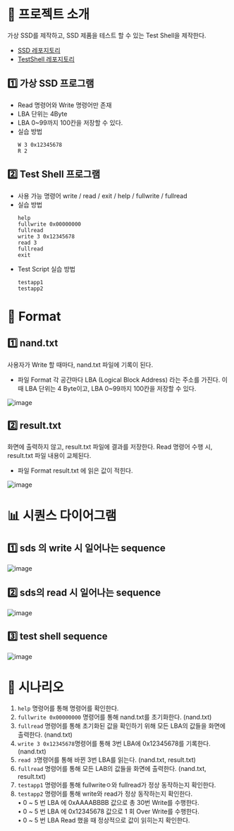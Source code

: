 # 📌 프로젝트 소개
가상 SSD를 제작하고, SSD 제품을 테스트 할 수 있는 Test Shell을 제작한다.
- [SSD 레포지토리](https://github.com/jinii9/ssd-project)
- [TestShell 레포지토리](https://github.com/jinii9/ssd-project)

## 1️⃣ 가상 SSD 프로그램
- Read 명령어와 Write 명령어만 존재
- LBA 단위는 4Byte
- LBA 0~99까지 100칸을 저장할 수 있다.
- 실습 방법
  ```
  W 3 0x12345678
  R 2
  ```
## 2️⃣ Test Shell 프로그램
- 사용 가능 명령어
  write / read / exit / help / fullwrite / fullread
- 실습 방법
  ```
  help
  fullwrite 0x00000000
  fullread
  write 3 0x12345678
  read 3
  fullread
  exit
  ```
- Test Script 실습 방법
  ```
  testapp1
  testapp2
  ```

# 📂 Format
## 1️⃣ nand.txt  
사용자가 Write 할 때마다, nand.txt 파일에 기록이 된다.
- 파일 Format
각 공간마다 LBA (Logical Block Address) 라는 주소를 가진다.
이때 LBA 단위는 4 Byte이고, LBA 0~99까지 100칸을 저장할 수 있다.
 
![image](https://github.com/user-attachments/assets/002e8b76-1674-4713-b588-3d3abd54f773)

## 2️⃣ result.txt
화면에 출력하지 않고, result.txt 파일에 결과를 저장한다.
Read 명령어 수행 시, result.txt 파일 내용이 교체된다.
- 파일 Format
result.txt 에 읽은 값이 적힌다.
 
![image](https://github.com/user-attachments/assets/41e27333-b1be-43bc-b134-534b9f33dbf4)


# 📊 시퀀스 다이어그램
## 1️⃣ sds 의 write 시 일어나는 sequence
  ![image](https://github.com/user-attachments/assets/ac07442d-08de-4e6e-8f7f-063549975f9c)
## 2️⃣ sds의 read 시 일어나는 sequence
  ![image](https://github.com/user-attachments/assets/0dd07547-8101-4b09-9c4c-15bda48c5043)
## 3️⃣ test shell sequence
![image](https://github.com/user-attachments/assets/4b2c545f-f0dc-492f-a274-3c3df27687a1)


# 📖 시나리오
1. `help` 명령어를 통해 명령어를 확인한다.
2. `fullwrite 0x00000000` 명령어를 통해 nand.txt를 초기화한다. (nand.txt)
3. `fullread` 명령어를 통해 초기화된 값을 확인하기 위해 모든 LBA의 값들을 화면에 출력한다. (nand.txt)
4. `write 3 0x12345678`명령어를 통해 3번 LBA에 0x12345678를 기록한다. (nand.txt)
5. `read 3`명령어를 통해 바뀐 3번 LBA를 읽는다. (nand.txt, result.txt)
6. `fullread` 명령어를 통해 모든 LAB의 값들을 화면에 출력한다. (nand.txt, result.txt)
7. `testapp1` 명령어를 통해 fullwriteㅇ와 fullread가 정상 동작하는지 확인한다.
8. `testapp2` 명령어를 통해 write와 read가 정상 동작하는지 확인한다.  
  • 0 ~ 5 번 LBA 에 0xAAAABBBB 값으로 총 30번 Write를 수행한다.  
  • 0 ~ 5 번 LBA 에 0x12345678 값으로 1 회 Over Write를 수행한다.  
  • 0 ~ 5 번 LBA Read 했을 때 정상적으로 값이 읽히는지 확인한다.  

